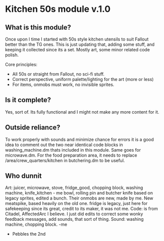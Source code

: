 # Kitchen 50s module v.1.0

## What is this module?
Once upon I time I started with 50s style kitchen utensils to suit Fallout better than the TG ones. This is just updating that, adding some stuff, and keeping it collected since its a set. Mostly art, some minor related code polish.

Core principles:
- All 50s or straight from Fallout, no sci-fi stuff.
- Correct perspective, uniform palette/lighting for the art (more or less)
- For items, onmobs must work, no invisible sprites.

## Is it complete?
Yes, sort of. Its fully functional and I might not make any more content for it.

## Outside reliance?
To work properly with sounds and minimize chance for errors it is a good idea to comment out the two near identical code blocks in washing_machine.dm thats included in this module.
Same goes for microwave.dm. For the food preparation area, it needs to replace /area/crew_quarters/kitchen in butchering.dm to be useful.

## Who dunnit
Art: juicer, microwave, stove, fridge_good, chopping block, washing machine, knife_kitchen - me
bowl, rolling pin and butcher knife based on legacy sprites, edited a bunch. Their onmobs are new, made by me. New meatspike, based heavily on the old one.
fridge is legacy, just here for safekeeping since its great, credit to its maker, it was not me.
Code: is from Citadel, AffectedArc I believe. I just did edits to correct some wonky feedback messages, add sounds, that sort of thing.
Sound: washing machine, chopping block. -me
- Pebbles the 2nd
